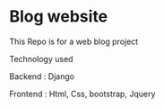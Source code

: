 # Blog website
This Repo is for a web blog project

Technology used

Backend : Django

Frontend : Html, Css, bootstrap, Jquery

